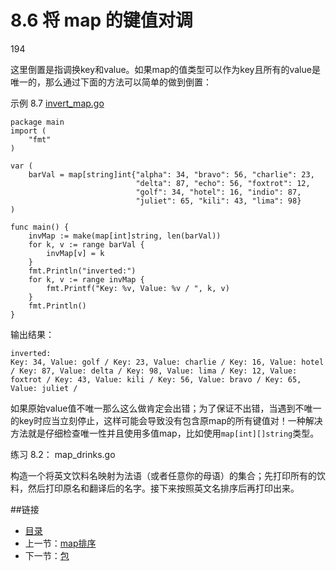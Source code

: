 # 8.6 将 map 的键值对调

194

这里倒置是指调换key和value。如果map的值类型可以作为key且所有的value是唯一的，那么通过下面的方法可以简单的做到倒置：

示例 8.7 [invert_map.go](examples/chapter_8/invert_map.go)

	package main
	import (
		"fmt"
	)

	var (
		barVal = map[string]int{"alpha": 34, "bravo": 56, "charlie": 23,
								"delta": 87, "echo": 56, "foxtrot": 12,
								"golf": 34, "hotel": 16, "indio": 87,
								"juliet": 65, "kili": 43, "lima": 98}
	)

	func main() {
		invMap := make(map[int]string, len(barVal))
		for k, v := range barVal {
			invMap[v] = k
		}
		fmt.Println("inverted:")
		for k, v := range invMap {
			fmt.Printf("Key: %v, Value: %v / ", k, v)
		}
		fmt.Println()
	}

输出结果：

	inverted:
	Key: 34, Value: golf / Key: 23, Value: charlie / Key: 16, Value: hotel / Key: 87, Value: delta / Key: 98, Value: lima / Key: 12, Value: foxtrot / Key: 43, Value: kili / Key: 56, Value: bravo / Key: 65, Value: juliet /

如果原始value值不唯一那么这么做肯定会出错；为了保证不出错，当遇到不唯一的key时应当立刻停止，这样可能会导致没有包含原map的所有键值对！一种解决方法就是仔细检查唯一性并且使用多值map，比如使用`map[int][]string`类型。

练习 8.2： map_drinks.go

构造一个将英文饮料名映射为法语（或者任意你的母语）的集合；先打印所有的饮料，然后打印原名和翻译后的名字。接下来按照英文名排序后再打印出来。

##链接
- [目录](directory.md)
- 上一节：[map排序](08.5.md)
- 下一节：[包](09.0.md)
